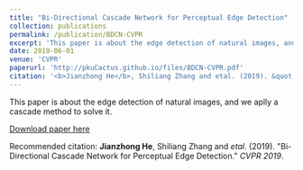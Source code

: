 ```yaml
---
title: "Bi-Directional Cascade Network for Perceptual Edge Detection"
collection: publications
permalink: /publication/BDCN-CVPR
excerpt: 'This paper is about the edge detection of natural images, and we aplly a cascade method to solve it'
date: 2019-06-01
venue: 'CVPR'
paperurl: 'http://pkuCactus.github.io/files/BDCN-CVPR.pdf'
citation: '<b>Jianzhong He</b>, Shiliang Zhang and etal. (2019). &quot;Bi-Directional Cascade Network for Perceptual Edge Detection.&quot; <i>CVPR 2019</i>.'
---
```

This paper is about the edge detection of natural images, and we aplly a cascade method to solve it.

[Download paper here](http://pkuCactus.github.io/files/BDCN-CVPR.pdf)

Recommended citation: **Jianzhong He**, Shiliang Zhang and *etal*. (2019). &quot;Bi-Directional Cascade Network for Perceptual Edge Detection.&quot; <i>CVPR 2019</i>.